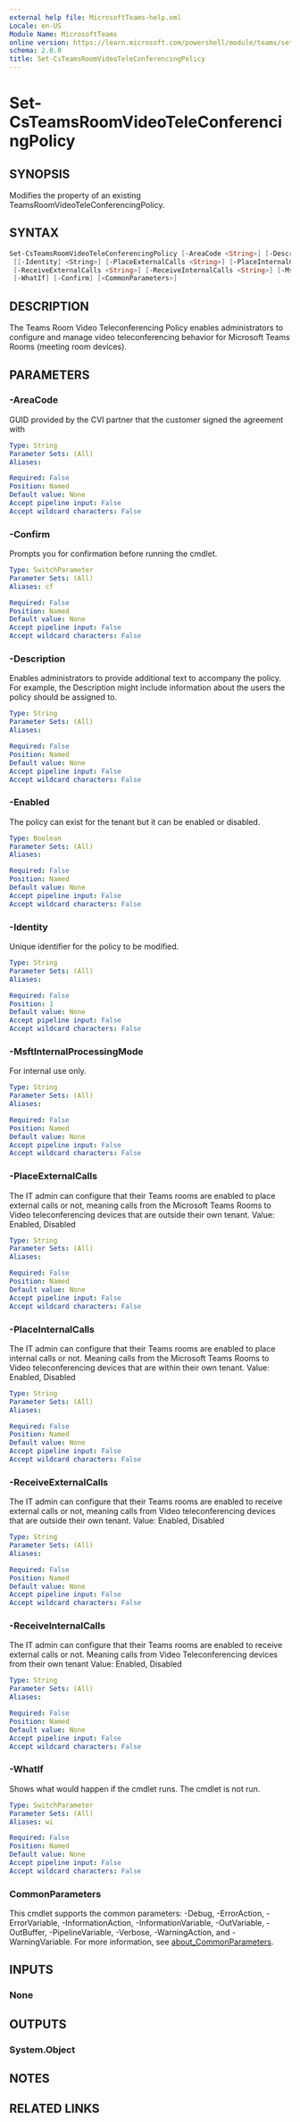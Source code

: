 ```yaml
---
external help file: MicrosoftTeams-help.xml
Locale: en-US
Module Name: MicrosoftTeams
online version: https://learn.microsoft.com/powershell/module/teams/set-csteamsroomvideoteleconferencingpolicy
schema: 2.0.0
title: Set-CsTeamsRoomVideoTeleConferencingPolicy
---
```


# Set-CsTeamsRoomVideoTeleConferencingPolicy

## SYNOPSIS

Modifies the property of an existing TeamsRoomVideoTeleConferencingPolicy.

## SYNTAX

```powershell
Set-CsTeamsRoomVideoTeleConferencingPolicy [-AreaCode <String>] [-Description <String>] [-Enabled <Boolean>]
 [[-Identity] <String>] [-PlaceExternalCalls <String>] [-PlaceInternalCalls <String>]
 [-ReceiveExternalCalls <String>] [-ReceiveInternalCalls <String>] [-MsftInternalProcessingMode <String>]
 [-WhatIf] [-Confirm] [<CommonParameters>]
```

## DESCRIPTION

The Teams Room Video Teleconferencing Policy enables administrators to configure and manage video teleconferencing behavior for Microsoft Teams Rooms (meeting room devices).

## PARAMETERS

### -AreaCode

GUID provided by the CVI partner that the customer signed the agreement with

```yaml
Type: String
Parameter Sets: (All)
Aliases:

Required: False
Position: Named
Default value: None
Accept pipeline input: False
Accept wildcard characters: False
```

### -Confirm

Prompts you for confirmation before running the cmdlet.

```yaml
Type: SwitchParameter
Parameter Sets: (All)
Aliases: cf

Required: False
Position: Named
Default value: None
Accept pipeline input: False
Accept wildcard characters: False
```

### -Description

Enables administrators to provide additional text to accompany the policy. For example, the Description might include information about the users the policy should be assigned to.

```yaml
Type: String
Parameter Sets: (All)
Aliases:

Required: False
Position: Named
Default value: None
Accept pipeline input: False
Accept wildcard characters: False
```

### -Enabled

The policy can exist for the tenant but it can be enabled or disabled.

```yaml
Type: Boolean
Parameter Sets: (All)
Aliases:

Required: False
Position: Named
Default value: None
Accept pipeline input: False
Accept wildcard characters: False
```

### -Identity

Unique identifier for the policy to be modified.

```yaml
Type: String
Parameter Sets: (All)
Aliases:

Required: False
Position: 1
Default value: None
Accept pipeline input: False
Accept wildcard characters: False
```

### -MsftInternalProcessingMode

For internal use only.

```yaml
Type: String
Parameter Sets: (All)
Aliases:

Required: False
Position: Named
Default value: None
Accept pipeline input: False
Accept wildcard characters: False
```

### -PlaceExternalCalls

The IT admin can configure that their Teams rooms are enabled to place external calls or not, meaning calls from the Microsoft Teams Rooms to Video teleconferencing devices that are outside their own tenant.
Value: Enabled, Disabled

```yaml
Type: String
Parameter Sets: (All)
Aliases:

Required: False
Position: Named
Default value: None
Accept pipeline input: False
Accept wildcard characters: False
```

### -PlaceInternalCalls

The IT admin can configure that their Teams rooms are enabled to place internal calls or not. Meaning calls from the Microsoft Teams Rooms to Video teleconferencing devices that are within their own tenant.
Value: Enabled, Disabled

```yaml
Type: String
Parameter Sets: (All)
Aliases:

Required: False
Position: Named
Default value: None
Accept pipeline input: False
Accept wildcard characters: False
```

### -ReceiveExternalCalls

The IT admin can configure that their Teams rooms are enabled to receive external calls or not, meaning calls from Video teleconferencing devices that are outside their own tenant.
Value: Enabled, Disabled

```yaml
Type: String
Parameter Sets: (All)
Aliases:

Required: False
Position: Named
Default value: None
Accept pipeline input: False
Accept wildcard characters: False
```

### -ReceiveInternalCalls

The IT admin can configure that their Teams rooms are enabled to receive external calls or not. Meaning calls from Video Teleconferencing devices from their own tenant
Value: Enabled, Disabled

```yaml
Type: String
Parameter Sets: (All)
Aliases:

Required: False
Position: Named
Default value: None
Accept pipeline input: False
Accept wildcard characters: False
```

### -WhatIf

Shows what would happen if the cmdlet runs.
The cmdlet is not run.

```yaml
Type: SwitchParameter
Parameter Sets: (All)
Aliases: wi

Required: False
Position: Named
Default value: None
Accept pipeline input: False
Accept wildcard characters: False
```

### CommonParameters

This cmdlet supports the common parameters: -Debug, -ErrorAction, -ErrorVariable, -InformationAction, -InformationVariable, -OutVariable, -OutBuffer, -PipelineVariable, -Verbose, -WarningAction, and -WarningVariable. For more information, see [about_CommonParameters](http://go.microsoft.com/fwlink/?LinkID=113216).

## INPUTS

### None

## OUTPUTS

### System.Object

## NOTES

## RELATED LINKS
